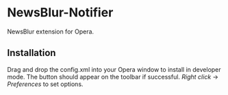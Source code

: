 NewsBlur-Notifier
=================
NewsBlur extension for Opera.


Installation
------------
Drag and drop the config.xml into your Opera window to install in developer mode. The button should appear on the toolbar if successful. *Right click* -> *Preferences* to set options.
